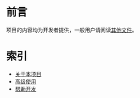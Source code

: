 # 前言
项目的内容均为开发者提供，一般用户请阅读[其他文件](../index.md)。
# 索引
* [关于本项目](./about_this/index.md)
* [高级使用](./advanced_use/index.md)
* [帮助开发](./help_develop/index.md)